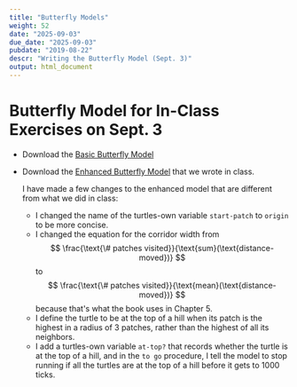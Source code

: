 ```yaml
---
title: "Butterfly Models"
weight: 52
date: "2025-09-03"
due_date: "2025-09-03"
pubdate: "2019-08-22"
descr: "Writing the Butterfly Model (Sept. 3)"
output: html_document
---
```

# Butterfly Model for In-Class Exercises on Sept. 3
 
* Download the 
  [Basic Butterfly Model](/models/class_05/butterfly_model_class_5.nlogo)


* Download the 
  [Enhanced Butterfly Model](/models/class_05/enhanced_butterfly_model_class_5.nlogo)
  that we wrote in class.
  
  I have made a few changes to the enhanced model that are different from what
  we did in class:
  
  * I changed the name of the turtles-own variable `start-patch` to `origin`
    to be more concise.
  * I changed the equation for the corridor width from 
    $$ \frac{\text{\# patches visited}}{\text{sum}(\text{distance-moved})} $$ 
    to
    $$ \frac{\text{\# patches visited}}{\text{mean}(\text{distance-moved})} $$
    because that's what the book uses in Chapter 5.
  * I define the turtle to be at the top of a hill when its patch is the 
    highest in a radius of 3 patches, rather than the highest of all its
    neighbors.
  * I add a turtles-own variable `at-top?` that records whether the turtle is
    at the top of a hill, and in the `to go` procedure, I tell the model to
    stop running if all the turtles are at the top of a hill before it gets to
    1000 ticks.

